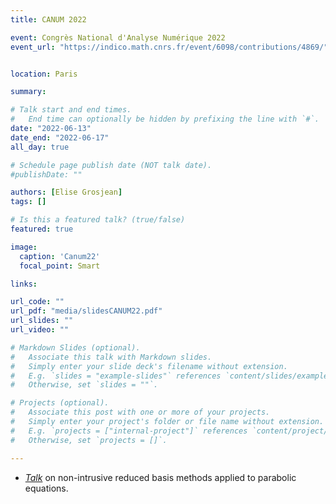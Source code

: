 ```yaml
---
title: CANUM 2022

event: Congrès National d'Analyse Numérique 2022
event_url: "https://indico.math.cnrs.fr/event/6098/contributions/4869/"


location: Paris

summary:

# Talk start and end times.
#   End time can optionally be hidden by prefixing the line with `#`.
date: "2022-06-13"
date_end: "2022-06-17"
all_day: true

# Schedule page publish date (NOT talk date).
#publishDate: ""

authors: [Elise Grosjean]
tags: []

# Is this a featured talk? (true/false)
featured: true

image:
  caption: 'Canum22'
  focal_point: Smart

links:

url_code: ""
url_pdf: "media/slidesCANUM22.pdf"
url_slides: ""
url_video: ""

# Markdown Slides (optional).
#   Associate this talk with Markdown slides.
#   Simply enter your slide deck's filename without extension.
#   E.g. `slides = "example-slides"` references `content/slides/example-slides.md`.
#   Otherwise, set `slides = ""`.

# Projects (optional).
#   Associate this post with one or more of your projects.
#   Simply enter your project's folder or file name without extension.
#   E.g. `projects = ["internal-project"]` references `content/project/deep-learning/index.md`.
#   Otherwise, set `projects = []`.

---
```


- [*Talk*](https://canum2020.math.cnrs.fr/accueil/) on non-intrusive reduced basis methods applied to parabolic equations.
